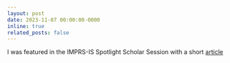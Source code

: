 ```yaml
---
layout: post
date: 2023-11-07 00:00:00-0000
inline: true
related_posts: false
---
```


I was featured in the IMPRS-IS Spotlight Scholar Session with a short [article](https://imprs.is.mpg.de/news/scholar-spotlight-lea-muller)
